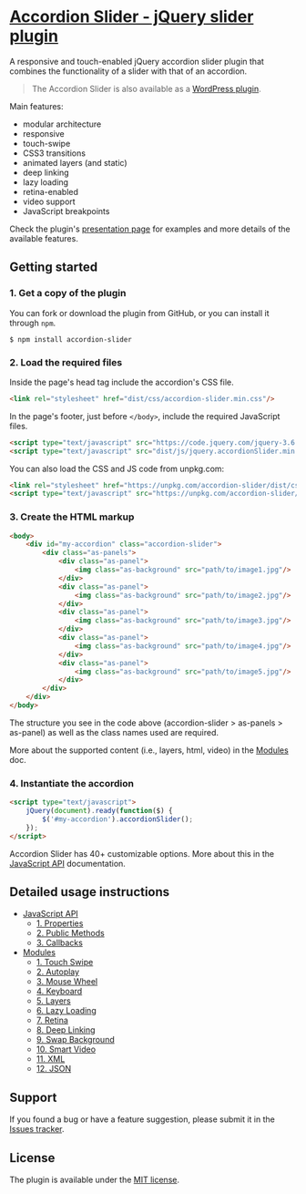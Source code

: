 # [Accordion Slider - jQuery slider plugin](https://bqworks.net/accordion-slider/) #

A responsive and touch-enabled jQuery accordion slider plugin that combines the functionality of a slider with that of an accordion.

>The Accordion Slider is also available as a [WordPress plugin](https://wordpress.org/plugins/accordion-slider/).

Main features: 

* modular architecture
* responsive
* touch-swipe
* CSS3 transitions
* animated layers (and static)
* deep linking
* lazy loading
* retina-enabled
* video support
* JavaScript breakpoints 

Check the plugin's [presentation page](https://bqworks.net/accordion-slider/) for examples and more details of the available features.

## Getting started ##

### 1. Get a copy of the plugin ###

You can fork or download the plugin from GitHub, or you can install it through `npm`.

```
$ npm install accordion-slider
```

### 2. Load the required files ###

Inside the page's head tag include the accordion's CSS file.

```html
<link rel="stylesheet" href="dist/css/accordion-slider.min.css"/>
```

In the page's footer, just before <code>&lt;/body&gt;</code>, include the required JavaScript files.

```html
<script type="text/javascript" src="https://code.jquery.com/jquery-3.6.2.min.js"></script>
<script type="text/javascript" src="dist/js/jquery.accordionSlider.min.js"></script>
```

You can also load the CSS and JS code from unpkg.com:

```html
<link rel="stylesheet" href="https://unpkg.com/accordion-slider/dist/css/accordion-slider.min.css"/>
<script type="text/javascript" src="https://unpkg.com/accordion-slider/dist/js/jquery.accordionSlider.min.js"></script>
```

### 3. Create the HTML markup ###

```html
<body>
	<div id="my-accordion" class="accordion-slider">
		<div class="as-panels">
			<div class="as-panel">
				<img class="as-background" src="path/to/image1.jpg"/>
			</div>
			<div class="as-panel">
				<img class="as-background" src="path/to/image2.jpg"/>
			</div>
			<div class="as-panel">
				<img class="as-background" src="path/to/image3.jpg"/>
			</div>
			<div class="as-panel">
				<img class="as-background" src="path/to/image4.jpg"/>
			</div>
			<div class="as-panel">
				<img class="as-background" src="path/to/image5.jpg"/>
			</div>
		</div>
    </div>
</body>
```

The structure you see in the code above (accordion-slider > as-panels > as-panel) as well as the class names used are required.

More about the supported content (i.e., layers, html, video) in the [Modules](docs/modules.md#modules) doc.

### 4. Instantiate the accordion ###

```html
<script type="text/javascript">
	jQuery(document).ready(function($) {
		$('#my-accordion').accordionSlider();
	});
</script>
```

Accordion Slider has 40+ customizable options. More about this in the [JavaScript API](docs/api.md#javascript-api) documentation.

## Detailed usage instructions ##

* [JavaScript API](docs/api.md#javascript-api)
	* [1. Properties](docs/api.md#1-properties)
	* [2. Public Methods](docs/api.md#2-public-methods)
	* [3. Callbacks](docs/api.md#3-callbacks)
* [Modules](docs/modules.md#modules)
	* [1. Touch Swipe](docs/modules.md#1-touch-swipe)
	* [2. Autoplay](docs/modules.md#2-autoplay)
	* [3. Mouse Wheel](docs/modules.md#3-mouse-wheel)
	* [4. Keyboard](docs/modules.md#4-keyboard)
	* [5. Layers](docs/modules.md#5-layers)
	* [6. Lazy Loading](docs/modules.md#6-lazy-loading)	
	* [7. Retina](docs/modules.md#7-retina)
	* [8. Deep Linking](docs/modules.md#8-deep-linking)
	* [9. Swap Background](docs/modules.md#9-swap-background)
	* [10. Smart Video](docs/modules.md#10-smart-video)
	* [11. XML](docs/modules.md#11-xml)
	* [12. JSON](docs/modules.md#12-json)

## Support ##

If you found a bug or have a feature suggestion, please submit it in the [Issues tracker](https://github.com/bqworks/accordion-slider-jquery/issues).

## License ##

The plugin is available under the <a href="https://opensource.org/licenses/MIT">MIT license</a>.